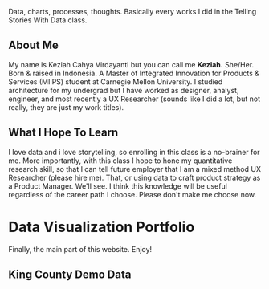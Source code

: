 Data, charts, processes, thoughts. Basically every works I did in the Telling Stories With Data class. 

## About Me
My name is Keziah Cahya Virdayanti but you can call me <b>Keziah.</b> She/Her. Born & raised in Indonesia. A Master of Integrated Innovation for Products & Services (MIIPS) student at Carnegie Mellon University. I studied architecture for my undergrad but I have worked as designer, analyst, engineer, and most recently a UX Researcher (sounds like I did a lot, but not really, they are just my work titles).

## What I Hope To Learn
I love data and i love storytelling, so enrolling in this class is a no-brainer for me. More importantly, with this class I hope to hone my quantitative research skill, so that I can tell future employer that I am a mixed method UX Researcher (please hire me). That, or using data to craft product strategy as a Product Manager. We'll see. I think this knowledge will be useful regardless of the career path I choose. Please don't make me choose now.

# Data Visualization Portfolio
Finally, the main part of this website. Enjoy!

## King County Demo Data
<div class="flourish-embed flourish-chart" data-src="visualisation/11109429"><script src="https://public.flourish.studio/resources/embed.js"></script></div>
